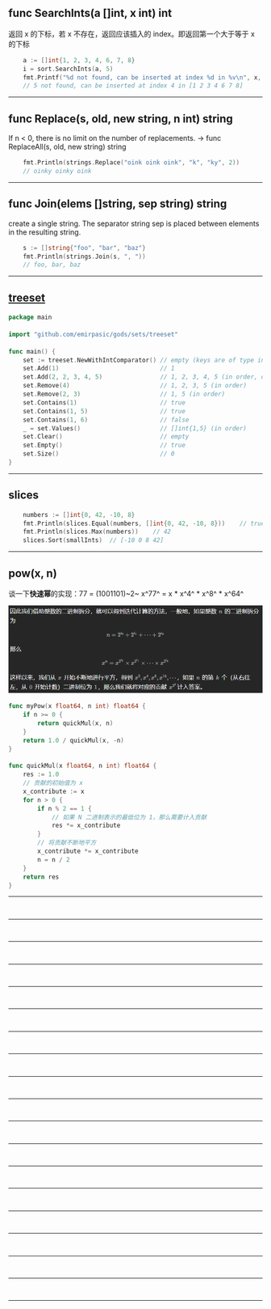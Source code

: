 ## func SearchInts(a []int, x int) int

返回 x 的下标，若 x 不存在，返回应该插入的 index。即返回第一个大于等于 x 的下标

```go
	a := []int{1, 2, 3, 4, 6, 7, 8}
	i = sort.SearchInts(a, 5)
	fmt.Printf("%d not found, can be inserted at index %d in %v\n", x, i, a)
	// 5 not found, can be inserted at index 4 in [1 2 3 4 6 7 8]
```

---

## func Replace(s, old, new string, n int) string

If n < 0, there is no limit on the number of replacements.  -> func ReplaceAll(s, old, new string) string

```go
	fmt.Println(strings.Replace("oink oink oink", "k", "ky", 2))
	// oinky oinky oink
```

---

## func Join(elems []string, sep string) string

create a single string. The separator string sep is placed between elements in the resulting string.

```go
	s := []string{"foo", "bar", "baz"}
	fmt.Println(strings.Join(s, ", "))
	// foo, bar, baz
```

---

## [treeset](https://pkg.go.dev/github.com/emirpasic/gods/sets/treeset)

```go
package main

import "github.com/emirpasic/gods/sets/treeset"

func main() {
	set := treeset.NewWithIntComparator() // empty (keys are of type int)
	set.Add(1)                            // 1
	set.Add(2, 2, 3, 4, 5)                // 1, 2, 3, 4, 5 (in order, duplicates ignored)
	set.Remove(4)                         // 1, 2, 3, 5 (in order)
	set.Remove(2, 3)                      // 1, 5 (in order)
	set.Contains(1)                       // true
	set.Contains(1, 5)                    // true
	set.Contains(1, 6)                    // false
	_ = set.Values()                      // []int{1,5} (in order)
	set.Clear()                           // empty
	set.Empty()                           // true
	set.Size()                            // 0
}
```

---

## slices

```go
	numbers := []int{0, 42, -10, 8}
	fmt.Println(slices.Equal(numbers, []int{0, 42, -10, 8}))	// true
	fmt.Println(slices.Max(numbers))	// 42
	slices.Sort(smallInts)	// [-10 0 8 42]
```

---

## pow(x, n)

谈一下**快速幂**的实现：77 = (1001101)~2~ 		x^77^ = x * x^4^ * x^8^ * x^64^

<img src="assets/image-20231210145227962.png" alt="image-20231210145227962" style="zoom:80%;" />

```go
func myPow(x float64, n int) float64 {
    if n >= 0 {
        return quickMul(x, n)
    }
    return 1.0 / quickMul(x, -n)
}

func quickMul(x float64, n int) float64 {
    res := 1.0
    // 贡献的初始值为 x
    x_contribute := x
    for n > 0 {
        if n % 2 == 1 {
            // 如果 N 二进制表示的最低位为 1，那么需要计入贡献
            res *= x_contribute
        }
        // 将贡献不断地平方
        x_contribute *= x_contribute
        n = n / 2
    }
    return res
}
```

---

## 



```go

```

---

## 



```go

```

---

## 



```go

```

---

## 



```go

```

---

## 



```go

```

---

## 



```go

```

---

## 



```go

```

---

## 



```go

```

---

## 



```go

```

---

## 



```go

```

---

## 



```go

```

---

## 



```go

```

---

## 



```go

```

---

## 



```go

```

---

## 



```go

```

---

## 



```go

```

---

## 



```go

```

---

## 



```go

```

---

